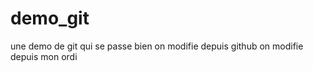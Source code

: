 demo_git
========

une demo de git qui se passe bien
on modifie depuis github
on modifie depuis mon ordi
